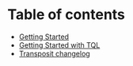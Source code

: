 # Table of contents

* [Getting Started](README.md)
* [Getting Started with TQL](getting-started-with-tql.md)
* [Transposit changelog](transposit-changelog.md)

